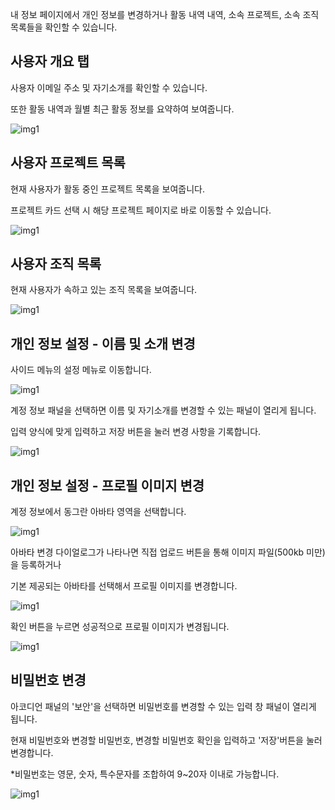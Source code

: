 내 정보 페이지에서 개인 정보를 변경하거나 활동 내역 내역, 소속 프로젝트, 소속 조직 목록들을 확인할 수 있습니다.

  

사용자 개요 탭
--------

사용자 이메일 주소 및 자기소개를 확인할 수 있습니다.

또한 활동 내역과 월별 최근 활동 정보를 요약하여 보여줍니다.

![img1](https://raw.githubusercontent.com/vazilcompany/vridge-docs/main/guide/img/quest_and_answer_01.png)  

  

  
  
  

  

사용자 프로젝트 목록
-----------

현재 사용자가 활동 중인 프로젝트 목록을 보여줍니다.

프로젝트 카드 선택 시 해당 프로젝트 페이지로 바로 이동할 수 있습니다.

  

![img1](https://raw.githubusercontent.com/vazilcompany/vridge-docs/main/guide/img/quest_and_answer_01.png)  

  

  

  

  

사용자 조직 목록
---------

현재 사용자가 속하고 있는 조직 목록을 보여줍니다.

![img1](https://raw.githubusercontent.com/vazilcompany/vridge-docs/main/guide/img/quest_and_answer_01.png)  

  

  

  

  

개인 정보 설정 - 이름 및 소개 변경
---------------------

  

사이드 메뉴의 설정 메뉴로 이동합니다.

![img1](https://raw.githubusercontent.com/vazilcompany/vridge-docs/main/guide/img/quest_and_answer_01.png)  

  

  

  

계정 정보 패널을 선택하면 이름 및 자기소개를 변경할 수 있는 패널이 열리게 됩니다.

입력 양식에 맞게 입력하고 저장 버튼을 눌러 변경 사항을 기록합니다.

![img1](https://raw.githubusercontent.com/vazilcompany/vridge-docs/main/guide/img/quest_and_answer_01.png)  

  
  

  

개인 정보 설정 - 프로필 이미지 변경
---------------------

  

계정 정보에서 동그란 아바타 영역을 선택합니다.

![img1](https://raw.githubusercontent.com/vazilcompany/vridge-docs/main/guide/img/quest_and_answer_01.png)  

  

아바타 변경 다이얼로그가 나타나면 직접 업로드 버튼을 통해 이미지 파일(500kb 미만)을 등록하거나

기본 제공되는 아바타를 선택해서 프로필 이미지를 변경합니다.

![img1](https://raw.githubusercontent.com/vazilcompany/vridge-docs/main/guide/img/quest_and_answer_01.png)  

  

  

확인 버튼을 누르면 성공적으로 프로필 이미지가 변경됩니다.

![img1](https://raw.githubusercontent.com/vazilcompany/vridge-docs/main/guide/img/quest_and_answer_01.png)  

  

  

  

비밀번호 변경
-------

아코디언 패널의 '보안'을 선택하면 비밀번호를 변경할 수 있는 입력 창 패널이 열리게 됩니다.

현재 비밀번호와 변경할 비밀번호, 변경할 비밀번호 확인을 입력하고 '저장'버튼을 눌러 변경합니다.

\*비밀번호는 영문, 숫자, 특수문자를 조합하여 9~20자 이내로 가능합니다.

![img1](https://raw.githubusercontent.com/vazilcompany/vridge-docs/main/guide/img/quest_and_answer_01.png)  
